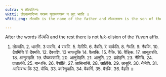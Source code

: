 ```yaml
---
sutra: न तौल्वलिभ्यः
vRtti: तौल्वल्यादिभ्यः परस्य युवप्रत्ययस्य न लुग् भवति ॥
vRtti_eng: तौल्वलिः is the name of the father and तौल्वलायनः is the son of the former, formed by the _Yuvan_ affix फक् (IV. 1. 101).

---
```

After the words तौल्वलि and the rest there is not _luk_-elision of the _Yuvan_ affix.

1. तोल्वलि. 2. धारणि. 3 पारणि. 4 रावणि. 5. दैलीपि. 6. दैवति. 7. वार्कलि. 8. नैवति. 9. नैवकि. 10. ढैवमित्रि 11 दैवमति. 12. दैवयज्ञि. 13 चाफदृकि 14. वैल्वकि. 15. वैकि. 16. वैङ्कि. 17. आनुहारति. 18. आनुराहति. 19. पौष्करसादि. 20. आनुरोहति. 21. आनुति. 22. प्रदोहनि. 23. नैमित्रि. 24. प्राडाहति. 25. बान्धकि. 26. वैशीति. 27. आसिनासिं. 28. आहिसि. 29. आसुरि. 30. नैमिषि. 31. आसिबन्ध कि 32. पौष्पि. 33. कारेणुपालि. 34. वैकर्णि. 35. वैरकि. 36. वैहति ॥